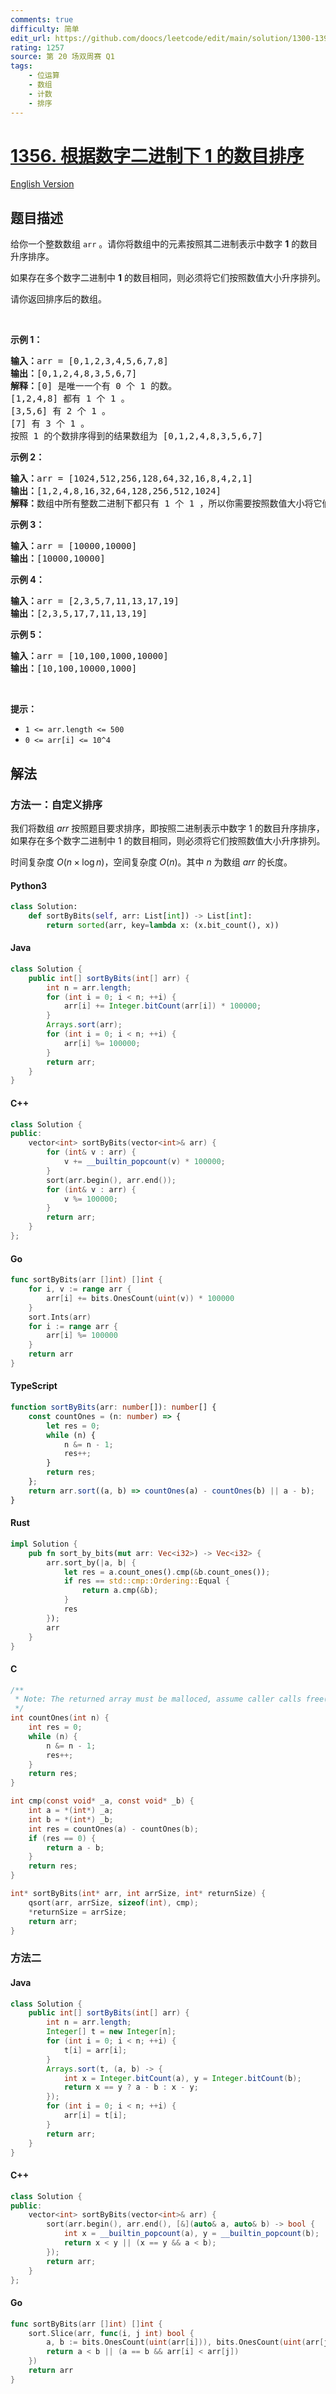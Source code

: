 ```yaml
---
comments: true
difficulty: 简单
edit_url: https://github.com/doocs/leetcode/edit/main/solution/1300-1399/1356.Sort%20Integers%20by%20The%20Number%20of%201%20Bits/README.md
rating: 1257
source: 第 20 场双周赛 Q1
tags:
    - 位运算
    - 数组
    - 计数
    - 排序
---
```


<!-- problem:start -->

# [1356. 根据数字二进制下 1 的数目排序](https://leetcode.cn/problems/sort-integers-by-the-number-of-1-bits)

[English Version](/solution/1300-1399/1356.Sort%20Integers%20by%20The%20Number%20of%201%20Bits/README_EN.md)

## 题目描述

<!-- description:start -->

<p>给你一个整数数组&nbsp;<code>arr</code>&nbsp;。请你将数组中的元素按照其二进制表示中数字 <strong>1</strong> 的数目升序排序。</p>

<p>如果存在多个数字二进制中&nbsp;<strong>1</strong>&nbsp;的数目相同，则必须将它们按照数值大小升序排列。</p>

<p>请你返回排序后的数组。</p>

<p>&nbsp;</p>

<p><strong>示例 1：</strong></p>

<pre><strong>输入：</strong>arr = [0,1,2,3,4,5,6,7,8]
<strong>输出：</strong>[0,1,2,4,8,3,5,6,7]
<strong>解释：</strong>[0] 是唯一一个有 0 个 1 的数。
[1,2,4,8] 都有 1 个 1 。
[3,5,6] 有 2 个 1 。
[7] 有 3 个 1 。
按照 1 的个数排序得到的结果数组为 [0,1,2,4,8,3,5,6,7]
</pre>

<p><strong>示例 2：</strong></p>

<pre><strong>输入：</strong>arr = [1024,512,256,128,64,32,16,8,4,2,1]
<strong>输出：</strong>[1,2,4,8,16,32,64,128,256,512,1024]
<strong>解释：</strong>数组中所有整数二进制下都只有 1 个 1 ，所以你需要按照数值大小将它们排序。
</pre>

<p><strong>示例 3：</strong></p>

<pre><strong>输入：</strong>arr = [10000,10000]
<strong>输出：</strong>[10000,10000]
</pre>

<p><strong>示例 4：</strong></p>

<pre><strong>输入：</strong>arr = [2,3,5,7,11,13,17,19]
<strong>输出：</strong>[2,3,5,17,7,11,13,19]
</pre>

<p><strong>示例 5：</strong></p>

<pre><strong>输入：</strong>arr = [10,100,1000,10000]
<strong>输出：</strong>[10,100,10000,1000]
</pre>

<p>&nbsp;</p>

<p><strong>提示：</strong></p>

<ul>
	<li><code>1 &lt;= arr.length &lt;= 500</code></li>
	<li><code>0 &lt;= arr[i] &lt;= 10^4</code></li>
</ul>

<!-- description:end -->

## 解法

<!-- solution:start -->

### 方法一：自定义排序

我们将数组 $arr$ 按照题目要求排序，即按照二进制表示中数字 $1$ 的数目升序排序，如果存在多个数字二进制中 $1$ 的数目相同，则必须将它们按照数值大小升序排列。

时间复杂度 $O(n \times \log n)$，空间复杂度 $O(n)$。其中 $n$ 为数组 $arr$ 的长度。

<!-- tabs:start -->

#### Python3

```python
class Solution:
    def sortByBits(self, arr: List[int]) -> List[int]:
        return sorted(arr, key=lambda x: (x.bit_count(), x))
```

#### Java

```java
class Solution {
    public int[] sortByBits(int[] arr) {
        int n = arr.length;
        for (int i = 0; i < n; ++i) {
            arr[i] += Integer.bitCount(arr[i]) * 100000;
        }
        Arrays.sort(arr);
        for (int i = 0; i < n; ++i) {
            arr[i] %= 100000;
        }
        return arr;
    }
}
```

#### C++

```cpp
class Solution {
public:
    vector<int> sortByBits(vector<int>& arr) {
        for (int& v : arr) {
            v += __builtin_popcount(v) * 100000;
        }
        sort(arr.begin(), arr.end());
        for (int& v : arr) {
            v %= 100000;
        }
        return arr;
    }
};
```

#### Go

```go
func sortByBits(arr []int) []int {
	for i, v := range arr {
		arr[i] += bits.OnesCount(uint(v)) * 100000
	}
	sort.Ints(arr)
	for i := range arr {
		arr[i] %= 100000
	}
	return arr
}
```

#### TypeScript

```ts
function sortByBits(arr: number[]): number[] {
    const countOnes = (n: number) => {
        let res = 0;
        while (n) {
            n &= n - 1;
            res++;
        }
        return res;
    };
    return arr.sort((a, b) => countOnes(a) - countOnes(b) || a - b);
}
```

#### Rust

```rust
impl Solution {
    pub fn sort_by_bits(mut arr: Vec<i32>) -> Vec<i32> {
        arr.sort_by(|a, b| {
            let res = a.count_ones().cmp(&b.count_ones());
            if res == std::cmp::Ordering::Equal {
                return a.cmp(&b);
            }
            res
        });
        arr
    }
}
```

#### C

```c
/**
 * Note: The returned array must be malloced, assume caller calls free().
 */
int countOnes(int n) {
    int res = 0;
    while (n) {
        n &= n - 1;
        res++;
    }
    return res;
}

int cmp(const void* _a, const void* _b) {
    int a = *(int*) _a;
    int b = *(int*) _b;
    int res = countOnes(a) - countOnes(b);
    if (res == 0) {
        return a - b;
    }
    return res;
}

int* sortByBits(int* arr, int arrSize, int* returnSize) {
    qsort(arr, arrSize, sizeof(int), cmp);
    *returnSize = arrSize;
    return arr;
}
```

<!-- tabs:end -->

<!-- solution:end -->

<!-- solution:start -->

### 方法二

<!-- tabs:start -->

#### Java

```java
class Solution {
    public int[] sortByBits(int[] arr) {
        int n = arr.length;
        Integer[] t = new Integer[n];
        for (int i = 0; i < n; ++i) {
            t[i] = arr[i];
        }
        Arrays.sort(t, (a, b) -> {
            int x = Integer.bitCount(a), y = Integer.bitCount(b);
            return x == y ? a - b : x - y;
        });
        for (int i = 0; i < n; ++i) {
            arr[i] = t[i];
        }
        return arr;
    }
}
```

#### C++

```cpp
class Solution {
public:
    vector<int> sortByBits(vector<int>& arr) {
        sort(arr.begin(), arr.end(), [&](auto& a, auto& b) -> bool {
            int x = __builtin_popcount(a), y = __builtin_popcount(b);
            return x < y || (x == y && a < b);
        });
        return arr;
    }
};
```

#### Go

```go
func sortByBits(arr []int) []int {
	sort.Slice(arr, func(i, j int) bool {
		a, b := bits.OnesCount(uint(arr[i])), bits.OnesCount(uint(arr[j]))
		return a < b || (a == b && arr[i] < arr[j])
	})
	return arr
}
```

<!-- tabs:end -->

<!-- solution:end -->

<!-- problem:end -->
